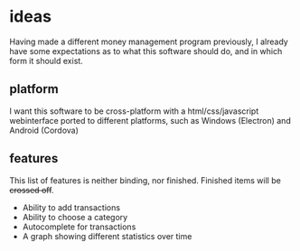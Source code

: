 # ideas
Having made a different money management program previously, I already have some
expectations as to what this software should do, and in which form it should
exist.

## platform
I want this software to be cross-platform with a html/css/javascript
webinterface ported to different platforms, such as Windows (Electron) and
Android (Cordova)

## features
This list of features is neither binding, nor finished. Finished items will be
~~crossed off~~.
* Ability to add transactions
* Ability to choose a category
* Autocomplete for transactions
* A graph showing different statistics over time
